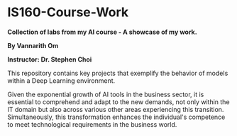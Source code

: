 # IS160-Course-Work
**Collection of labs from my AI course - A showcase of my work.**

**By Vannarith Om**

**Instructor: Dr. Stephen Choi**

This repository contains key projects that exemplify the behavior of models within a Deep Learning environment.

Given the exponential growth of AI tools in the business sector, it is essential to comprehend and adapt to the new demands, not only within the IT domain but also across various other areas experiencing this transition. Simultaneously, this transformation enhances the individual's competence to meet technological requirements in the business world.
